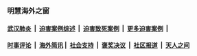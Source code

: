 
### 明慧海外之窗

####  [武汉肺炎](indexes/365.md?t=05080101) &nbsp;|&nbsp;  [迫害案例综述](indexes/328.md?t=05080101) &nbsp;|&nbsp; [迫害致死案例](indexes/277.md?t=05080101)  &nbsp;|&nbsp; [更多迫害案例](indexes/81.md?t=05080101)  &nbsp;|&nbsp; 
####  [时事评论](indexes/19.md?t=05080101) &nbsp;|&nbsp; [海外简讯](indexes/245.md?t=05080101)&nbsp;|&nbsp;  [社会支持](indexes/140.md?t=05080101) &nbsp;|&nbsp; [褒奖决议](indexes/282.md?t=05080101) &nbsp;|&nbsp; [社区报道](indexes/91.md?t=05080101)  &nbsp;|&nbsp; [天人之间](indexes/78.md?t=05080101) 


